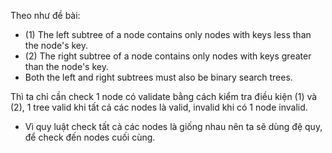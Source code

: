 Theo như đề bài:

- (1) The left subtree of a node contains only nodes with keys less than the node's key.
- (2) The right subtree of a node contains only nodes with keys greater than the node's key.
- Both the left and right subtrees must also be binary search trees.

Thì ta chỉ cần check 1 node có validate bằng cách kiểm tra điều kiện (1) và (2), 1 tree valid khi tất cả các nodes là valid, invalid khi có 1 node invalid.

- Vì quy luật check tất cả các nodes là giống nhau nên ta sẽ dùng đệ quy, để check đến nodes cuối cùng.
